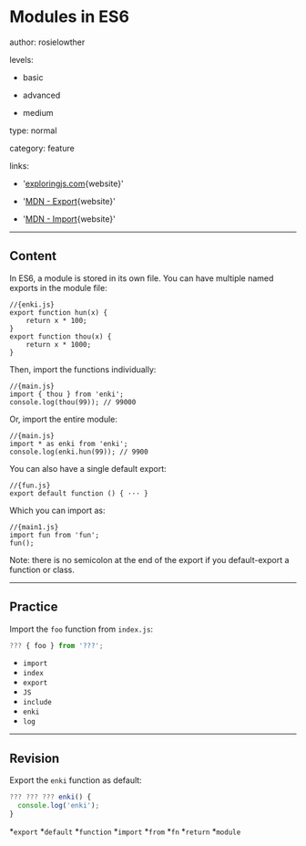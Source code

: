# Modules in ES6
author: rosielowther

levels:

  - basic

  - advanced

  - medium

type: normal

category: feature

links:

  - '[exploringjs.com](http://exploringjs.com/es6/ch_modules.html){website}'
  
  - '[MDN - Export](https://developer.mozilla.org/en-US/docs/Web/JavaScript/Reference/Statements/export){website}'

  - '[MDN - Import](https://developer.mozilla.org/en-US/docs/Web/JavaScript/Reference/Statements/import){website}'

---
## Content

In ES6, a module is stored in its own file. You can have multiple named exports in the module file:
```
//{enki.js}
export function hun(x) {
    return x * 100;
}
export function thou(x) {
    return x * 1000;
}
```
Then, import the functions individually:
```
//{main.js}
import { thou } from 'enki';
console.log(thou(99)); // 99000
```
Or, import the entire module:
```
//{main.js}
import * as enki from 'enki';
console.log(enki.hun(99)); // 9900
```

You can also have a single default export:
```
//{fun.js}
export default function () { ··· }
```
Which you can import as:
```
//{main1.js}
import fun from 'fun';
fun();
```
Note: there is no semicolon at the end of the export if you default-export a function or class.

---
## Practice

Import the `foo` function from `index.js`:

```javascript
??? { foo } from '???';
```

* `import`
* `index`
* `export`
* `JS`
* `include`
* `enki`
* `log`

---
## Revision

Export the `enki` function as default:
```javascript
??? ??? ??? enki() {
  console.log('enki');
}
```

*`export`
*`default`
*`function`
*`import`
*`from`
*`fn`
*`return`
*`module`
